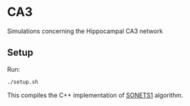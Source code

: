 # CA3
Simulations concerning the Hippocampal CA3 network

## Setup

Run:

```bash
./setup.sh
```

This compiles the C++ implementation of [SONETS](https://github.com/dqnykamp/sonets/)[1] algorithm.

[1]: http://journal.frontiersin.org/article/10.3389/fncom.2011.00028/full
